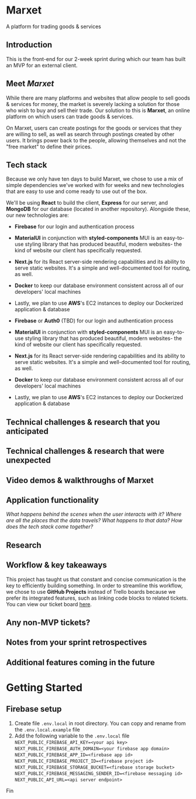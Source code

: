 # Marxet

A platform for trading goods &amp; services

## Introduction

This is the front-end for our 2-week sprint during which our team has built an MVP for an external client.

## Meet _Marxet_

While there are many platforms and websites that allow people to sell goods & services for money, the market is severely lacking a solution for those who wish to buy and sell their trade. Our solution to this is **Marxet**, an online platform on which users can trade goods & services.

On Marxet, users can create postings for the goods or services that they are willing to sell, as well as search through postings created by other users. It brings power back to the people, allowing themselves and not the "free market" to define their prices.

## Tech stack

Because we only have ten days to build Marxet, we chose to use a mix of simple dependencies we've worked with for weeks and new technologies that are easy to use and come ready to use out of the box.

We'll be using **React** to build the client, **Express** for our server, and **MongoDB** for our database (located in another repository).
Alongside these, our new technologies are:

- **Firebase** for our login and authentication process
- **MaterialUI** in conjunction with **styled-components**
  MUI is an easy-to-use styling library that has produced beautiful, modern websites- the kind of website our client has specifically requested.
- **Next.js** for its React server-side rendering capabilities and its ability to serve static websites. It's a simple and well-documented tool for routing, as well.
- **Docker** to keep our database environment consistent across all of our developers' local machines
- Lastly, we plan to use **AWS**'s EC2 instances to deploy our Dockerized application & database

- **Firebase** or **Auth0** (TBD) for our login and authentication process
- **MaterialUI** in conjunction with **styled-components**
  MUI is an easy-to-use styling library that has produced beautiful, modern websites- the kind of website our client has specifically requested.
- **Next.js** for its React server-side rendering capabilities and its ability to serve static websites. It's a simple and well-documented tool for routing, as well.
- **Docker** to keep our database environment consistent across all of our developers' local machines
- Lastly, we plan to use **AWS**'s EC2 instances to deploy our Dockerized application & database

## Technical challenges & research that you anticipated

## Technical challenges & research that were unexpected

## Video demos & walkthroughs of Marxet

## Application functionality

_What happens behind the scenes when the user interacts with it?
Where are all the places that the data travels?
What happens to that data?
How does the tech stack come together?_

## Research

## Workflow & key takeaways

This project has taught us that constant and concise communication is the key to efficiently building something.
In order to streamline this workflow, we chose to use **GitHub Projects** instead of Trello boards because we prefer its integrated features, such as linking code blocks to related tickets.
You can view our ticket board [here](https://github.com/roman-marxists/marxet/projects/1).

## Any non-MVP tickets?

## Notes from your sprint retrospectives

## Additional features coming in the future

# Getting Started

## Firebase setup

1. Create file `.env.local` in root directory. You can copy and rename from the `.env.local.example` file
2. Add the following variable to the `.env.local` file
   `NEXT_PUBLIC_FIREBASE_API_KEY=<your api key>`
   `NEXT_PUBLIC_FIREBASE_AUTH_DOMAIN=<your firebase app domain>`
   `NEXT_PUBLIC_FIREBASE_APP_ID=<firebase app id>`
   `NEXT_PUBLIC_FIREBASE_PROJECT_ID=<firebase project id>`
   `NEXT_PUBLIC_FIREBASE_STORAGE_BUCKET=<firebase storage bucket>`
   `NEXT_PUBLIC_FIREBASE_MESSAGING_SENDER_ID=<firebase messaging id>`
   `NEXT_PUBLIC_API_URL=<api server endpoint>`

Fin
